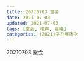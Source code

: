 ```yaml
---
title: 20210703 堂会 
date: 2021-07-03
updated: 2021-07-03
tags: [堂会, 相声, 高峰] 
categories: (2021)辛丑年场次 
---
```

20210703 堂会 



